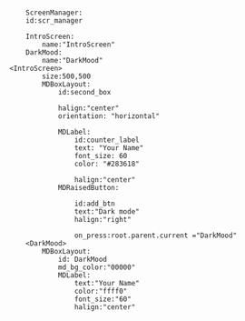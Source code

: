### 
            ScreenManager:
            id:scr_manager

            IntroScreen:
                name:"IntroScreen"
            DarkMood:
                name:"DarkMood"
        <IntroScreen>
                size:500,500
                MDBoxLayout:
                    id:second_box

                    halign:"center"
                    orientation: "horizontal"

                    MDLabel:
                        id:counter_label
                        text: "Your Name"
                        font_size: 60
                        color: "#283618"

                        halign:"center"
                    MDRaisedButton:

                        id:add_btn
                        text:"Dark mode"
                        halign:"right"

                        on_press:root.parent.current ="DarkMood"
            <DarkMood>
                MDBoxLayout:
                    id: DarkMood
                    md_bg_color:"00000"
                    MDLabel:
                        text:"Your Name"
                        color:"ffff0"
                        font_size:"60"
                        halign:"center"



